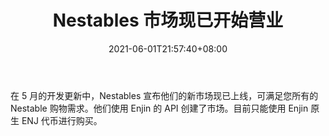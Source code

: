 ﻿---
title: "Nestables 市场现已开始营业"
date: 2021-06-01T21:57:40+08:00
lastmod: 2021-06-01T16:45:40+08:00
draft: false
authors: ["Halbert"]
description: "在 5 月的开发更新中，Nestables 宣布他们的新市场现已上线，可满足您所有的 Nestable 购物需求。他们使用 Enjin 的 API 创建了市场。目前只能使用 Enjin 原生 ENJ 代币进行购买。"
featuredImage: "nestables-marketplace-now-open-for-business.png"
tags: ["Virtual World","虚拟世界","Play to Earn"]
categories: ["news"]
news: ["虚拟世界"]
weight: 
lightgallery: true
pinned: false
recommend: false
recommend1: false
---

在 5 月的开发更新中，Nestables 宣布他们的新市场现已上线，可满足您所有的 Nestable 购物需求。他们使用 Enjin 的 API 创建了市场。目前只能使用 Enjin 原生 ENJ 代币进行购买。

<!--more-->


